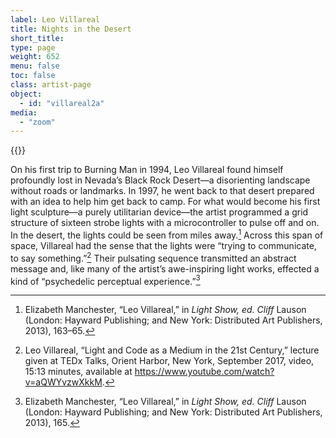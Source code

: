 ```yaml
---
label: Leo Villareal
title: Nights in the Desert
short_title:
type: page
weight: 652
menu: false
toc: false
class: artist-page
object:
  - id: "villareal2a"
media:
  - "zoom"
---
```


{{<q-figure id="villareal2a" >}}

On his first trip to Burning Man in 1994, Leo Villareal found himself profoundly lost in Nevada’s Black Rock Desert—a disorienting landscape without roads or landmarks. In 1997, he went back to that desert prepared with an idea to help him get back to camp. For what would become his first light sculpture—a purely utilitarian device—the artist programmed a grid structure of sixteen strobe lights with a microcontroller to pulse off and on. In the desert, the lights could be seen from miles away.[^1] Across this span of space, Villareal had the sense that the lights were “trying to communicate, to say something.”[^2] Their pulsating sequence transmitted an abstract message and, like many of the artist’s awe-inspiring light works, effected a kind of “psychedelic perceptual experience.”[^3]

[^1]: Elizabeth Manchester, “Leo Villareal,” in *Light Show, ed. Cliff* Lauson (London: Hayward Publishing; and New York: Distributed Art Publishers, 2013), 163–65.

[^2]: Leo Villareal, “Light and Code as a Medium in the 21st Century,” lecture given at TEDx Talks, Orient Harbor, New York, September 2017, video, 15:13 minutes, available at https://www.youtube.com/watch?v=aQWYvzwXkkM.

[^3]: Elizabeth Manchester, “Leo Villareal,” in *Light Show, ed. Cliff* Lauson (London: Hayward Publishing; and New York: Distributed Art Publishers, 2013), 165.
